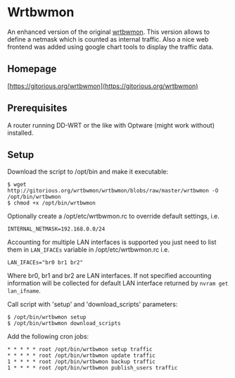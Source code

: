 # Wrtbwmon

An enhanced version of the original [wrtbwmon](http://code.google.com/p/wrtbwmon/).
This version allows to define a netmask which is counted as internal traffic.
Also a nice web frontend was added using google chart tools to display the traffic data.

## Homepage
[https://gitorious.org/wrtbwmon](https://gitorious.org/wrtbwmon)


## Prerequisites
A router running DD-WRT or the like with Optware (might work without) installed.


## Setup

Download the script to /opt/bin and make it executable:

```
$ wget http://gitorious.org/wrtbwmon/wrtbwmon/blobs/raw/master/wrtbwmon -O /opt/bin/wrtbwmon
$ chmod +x /opt/bin/wrtbwmon
```


Optionally create a /opt/etc/wrtbwmon.rc to override default settings, i.e.

```
INTERNAL_NETMASK=192.168.0.0/24
```

Accounting for multiple LAN interfaces is supported you just need to list them in `LAN_IFACEs` variable in /opt/etc/wrtbwmon.rc i.e.

```
LAN_IFACEs="br0 br1 br2"
```
Where br0, br1 and br2 are LAN interfaces. If not specified accounting information will be collected for default LAN interface returned by `nvram get lan_ifname`.


Call script with 'setup' and 'download_scripts' parameters:

```
$ /opt/bin/wrtbwmon setup
$ /opt/bin/wrtbwmon download_scripts
```


Add the following cron jobs:

```
* * * * * root /opt/bin/wrtbwmon setup traffic
* * * * * root /opt/bin/wrtbwmon update traffic
1 * * * * root /opt/bin/wrtbwmon backup traffic
1 * * * * root /opt/bin/wrtbwmon publish_users traffic
```
